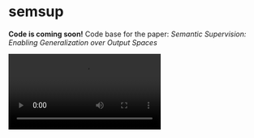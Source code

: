 # semsup
**Code is coming soon!**
Code base for the paper: _Semantic Supervision: Enabling Generalization over Output Spaces_

![Semantic Supervision Animation](figures/semsup_animation_v2.mov)